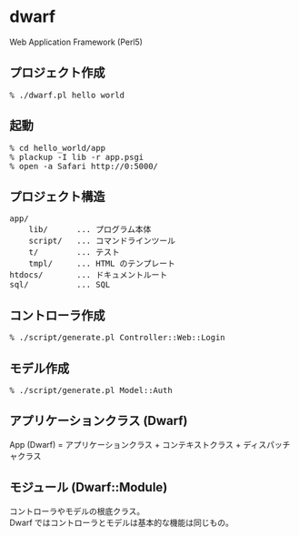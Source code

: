 dwarf
=====

Web Application Framework (Perl5)

## プロジェクト作成

<pre>
% ./dwarf.pl hello_world
</pre>

## 起動

<pre>
% cd hello_world/app
% plackup -I lib -r app.psgi
% open -a Safari http://0:5000/
</pre>

## プロジェクト構造

<pre>
app/
    lib/      ... プログラム本体
    script/   ... コマンドラインツール
    t/        ... テスト
    tmpl/     ... HTML のテンプレート
htdocs/       ... ドキュメントルート
sql/          ... SQL
</pre>


## コントローラ作成

<pre>
% ./script/generate.pl Controller::Web::Login
</pre>

## モデル作成

<pre>
% ./script/generate.pl Model::Auth
</pre>

## アプリケーションクラス (Dwarf)

App (Dwarf) = アプリケーションクラス + コンテキストクラス + ディスパッチャクラス

## モジュール (Dwarf::Module)

コントローラやモデルの根底クラス。<br />
Dwarf ではコントローラとモデルは基本的な機能は同じもの。